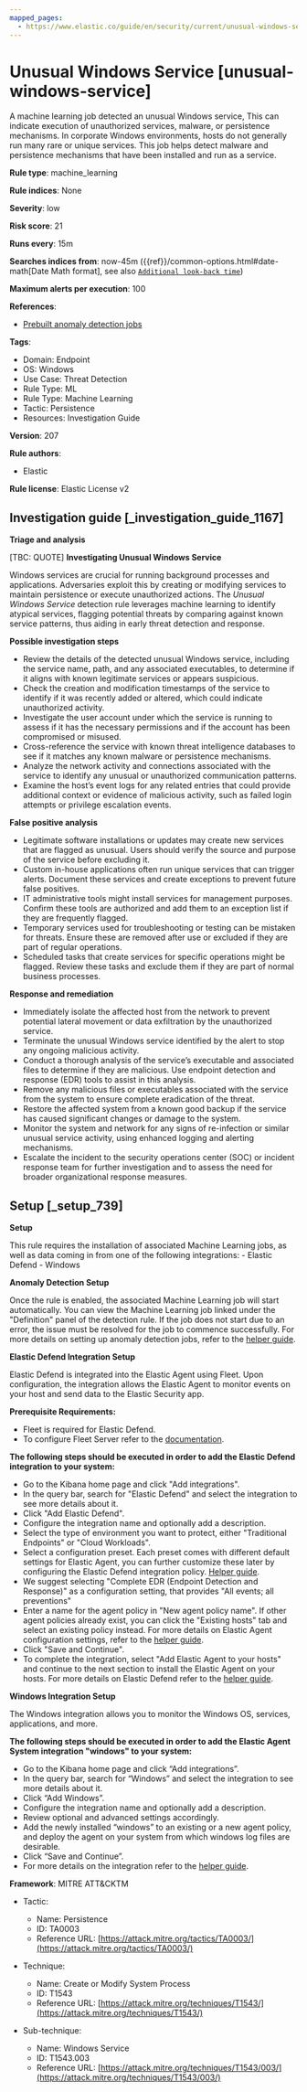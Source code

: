 ```yaml
---
mapped_pages:
  - https://www.elastic.co/guide/en/security/current/unusual-windows-service.html
---
```


# Unusual Windows Service [unusual-windows-service]

A machine learning job detected an unusual Windows service, This can indicate execution of unauthorized services, malware, or persistence mechanisms. In corporate Windows environments, hosts do not generally run many rare or unique services. This job helps detect malware and persistence mechanisms that have been installed and run as a service.

**Rule type**: machine_learning

**Rule indices**: None

**Severity**: low

**Risk score**: 21

**Runs every**: 15m

**Searches indices from**: now-45m ({{ref}}/common-options.html#date-math[Date Math format], see also [`Additional look-back time`](docs-content://solutions/security/detect-and-alert/create-detection-rule.md#rule-schedule))

**Maximum alerts per execution**: 100

**References**:

* [Prebuilt anomaly detection jobs](docs-content://reference/security/prebuilt-anomaly-detection-jobs.md)

**Tags**:

* Domain: Endpoint
* OS: Windows
* Use Case: Threat Detection
* Rule Type: ML
* Rule Type: Machine Learning
* Tactic: Persistence
* Resources: Investigation Guide

**Version**: 207

**Rule authors**:

* Elastic

**Rule license**: Elastic License v2

## Investigation guide [_investigation_guide_1167]

**Triage and analysis**

[TBC: QUOTE]
**Investigating Unusual Windows Service**

Windows services are crucial for running background processes and applications. Adversaries exploit this by creating or modifying services to maintain persistence or execute unauthorized actions. The *Unusual Windows Service* detection rule leverages machine learning to identify atypical services, flagging potential threats by comparing against known service patterns, thus aiding in early threat detection and response.

**Possible investigation steps**

* Review the details of the detected unusual Windows service, including the service name, path, and any associated executables, to determine if it aligns with known legitimate services or appears suspicious.
* Check the creation and modification timestamps of the service to identify if it was recently added or altered, which could indicate unauthorized activity.
* Investigate the user account under which the service is running to assess if it has the necessary permissions and if the account has been compromised or misused.
* Cross-reference the service with known threat intelligence databases to see if it matches any known malware or persistence mechanisms.
* Analyze the network activity and connections associated with the service to identify any unusual or unauthorized communication patterns.
* Examine the host’s event logs for any related entries that could provide additional context or evidence of malicious activity, such as failed login attempts or privilege escalation events.

**False positive analysis**

* Legitimate software installations or updates may create new services that are flagged as unusual. Users should verify the source and purpose of the service before excluding it.
* Custom in-house applications often run unique services that can trigger alerts. Document these services and create exceptions to prevent future false positives.
* IT administrative tools might install services for management purposes. Confirm these tools are authorized and add them to an exception list if they are frequently flagged.
* Temporary services used for troubleshooting or testing can be mistaken for threats. Ensure these are removed after use or excluded if they are part of regular operations.
* Scheduled tasks that create services for specific operations might be flagged. Review these tasks and exclude them if they are part of normal business processes.

**Response and remediation**

* Immediately isolate the affected host from the network to prevent potential lateral movement or data exfiltration by the unauthorized service.
* Terminate the unusual Windows service identified by the alert to stop any ongoing malicious activity.
* Conduct a thorough analysis of the service’s executable and associated files to determine if they are malicious. Use endpoint detection and response (EDR) tools to assist in this analysis.
* Remove any malicious files or executables associated with the service from the system to ensure complete eradication of the threat.
* Restore the affected system from a known good backup if the service has caused significant changes or damage to the system.
* Monitor the system and network for any signs of re-infection or similar unusual service activity, using enhanced logging and alerting mechanisms.
* Escalate the incident to the security operations center (SOC) or incident response team for further investigation and to assess the need for broader organizational response measures.


## Setup [_setup_739]

**Setup**

This rule requires the installation of associated Machine Learning jobs, as well as data coming in from one of the following integrations: - Elastic Defend - Windows

**Anomaly Detection Setup**

Once the rule is enabled, the associated Machine Learning job will start automatically. You can view the Machine Learning job linked under the "Definition" panel of the detection rule. If the job does not start due to an error, the issue must be resolved for the job to commence successfully. For more details on setting up anomaly detection jobs, refer to the [helper guide](docs-content://explore-analyze/machine-learning/anomaly-detection.md).

**Elastic Defend Integration Setup**

Elastic Defend is integrated into the Elastic Agent using Fleet. Upon configuration, the integration allows the Elastic Agent to monitor events on your host and send data to the Elastic Security app.

**Prerequisite Requirements:**

* Fleet is required for Elastic Defend.
* To configure Fleet Server refer to the [documentation](docs-content://reference/ingestion-tools/fleet/fleet-server.md).

**The following steps should be executed in order to add the Elastic Defend integration to your system:**

* Go to the Kibana home page and click "Add integrations".
* In the query bar, search for "Elastic Defend" and select the integration to see more details about it.
* Click "Add Elastic Defend".
* Configure the integration name and optionally add a description.
* Select the type of environment you want to protect, either "Traditional Endpoints" or "Cloud Workloads".
* Select a configuration preset. Each preset comes with different default settings for Elastic Agent, you can further customize these later by configuring the Elastic Defend integration policy. [Helper guide](docs-content://solutions/security/configure-elastic-defend/configure-an-integration-policy-for-elastic-defend.md).
* We suggest selecting "Complete EDR (Endpoint Detection and Response)" as a configuration setting, that provides "All events; all preventions"
* Enter a name for the agent policy in "New agent policy name". If other agent policies already exist, you can click the "Existing hosts" tab and select an existing policy instead. For more details on Elastic Agent configuration settings, refer to the [helper guide](docs-content://reference/ingestion-tools/fleet/agent-policy.md).
* Click "Save and Continue".
* To complete the integration, select "Add Elastic Agent to your hosts" and continue to the next section to install the Elastic Agent on your hosts. For more details on Elastic Defend refer to the [helper guide](docs-content://solutions/security/configure-elastic-defend/install-elastic-defend.md).

**Windows Integration Setup**

The Windows integration allows you to monitor the Windows OS, services, applications, and more.

**The following steps should be executed in order to add the Elastic Agent System integration "windows" to your system:**

* Go to the Kibana home page and click “Add integrations”.
* In the query bar, search for “Windows” and select the integration to see more details about it.
* Click “Add Windows”.
* Configure the integration name and optionally add a description.
* Review optional and advanced settings accordingly.
* Add the newly installed “windows” to an existing or a new agent policy, and deploy the agent on your system from which windows log files are desirable.
* Click “Save and Continue”.
* For more details on the integration refer to the [helper guide](https://docs.elastic.co/integrations/windows).

**Framework**: MITRE ATT&CKTM

* Tactic:

    * Name: Persistence
    * ID: TA0003
    * Reference URL: [https://attack.mitre.org/tactics/TA0003/](https://attack.mitre.org/tactics/TA0003/)

* Technique:

    * Name: Create or Modify System Process
    * ID: T1543
    * Reference URL: [https://attack.mitre.org/techniques/T1543/](https://attack.mitre.org/techniques/T1543/)

* Sub-technique:

    * Name: Windows Service
    * ID: T1543.003
    * Reference URL: [https://attack.mitre.org/techniques/T1543/003/](https://attack.mitre.org/techniques/T1543/003/)



